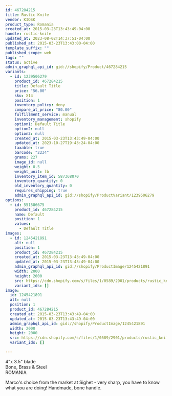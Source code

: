 ```yaml
---
id: 467284215
title: Rustic Knife
vendor: KIOSK
product_type: Romania
created_at: 2015-03-23T13:43:49-04:00
handle: rustic-knife
updated_at: 2023-08-02T14:37:51-04:00
published_at: 2015-03-23T13:43:00-04:00
template_suffix: ""
published_scope: web
tags: ""
status: active
admin_graphql_api_id: gid://shopify/Product/467284215
variants:
  - id: 1239506279
    product_id: 467284215
    title: Default Title
    price: "56.00"
    sku: X14
    position: 1
    inventory_policy: deny
    compare_at_price: "80.00"
    fulfillment_service: manual
    inventory_management: shopify
    option1: Default Title
    option2: null
    option3: null
    created_at: 2015-03-23T13:43:49-04:00
    updated_at: 2023-10-27T19:43:24-04:00
    taxable: true
    barcode: "2234"
    grams: 227
    image_id: null
    weight: 0.5
    weight_unit: lb
    inventory_item_id: 587368070
    inventory_quantity: 0
    old_inventory_quantity: 0
    requires_shipping: true
    admin_graphql_api_id: gid://shopify/ProductVariant/1239506279
options:
  - id: 551586675
    product_id: 467284215
    name: Default
    position: 1
    values:
      - Default Title
images:
  - id: 1245421891
    alt: null
    position: 1
    product_id: 467284215
    created_at: 2015-03-23T13:43:49-04:00
    updated_at: 2015-03-23T13:43:49-04:00
    admin_graphql_api_id: gid://shopify/ProductImage/1245421891
    width: 2000
    height: 2000
    src: https://cdn.shopify.com/s/files/1/0589/2901/products/rustic_knife.jpeg?v=1427132629
    variant_ids: []
image:
  id: 1245421891
  alt: null
  position: 1
  product_id: 467284215
  created_at: 2015-03-23T13:43:49-04:00
  updated_at: 2015-03-23T13:43:49-04:00
  admin_graphql_api_id: gid://shopify/ProductImage/1245421891
  width: 2000
  height: 2000
  src: https://cdn.shopify.com/s/files/1/0589/2901/products/rustic_knife.jpeg?v=1427132629
  variant_ids: []

---
```


4"x 3.5" blade  
Bone, Brass & Steel  
ROMANIA

Marco's choice from the market at Sighet - very sharp, you have to know what you are doing! Handmade, bone handle.